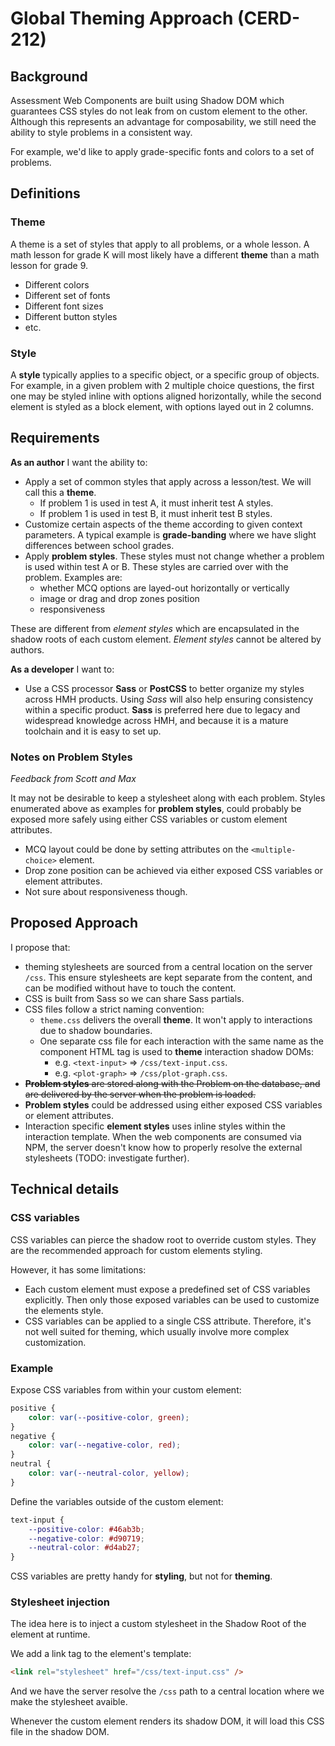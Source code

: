 # Global Theming Approach (CERD-212)

## Background

Assessment Web Components are built using Shadow DOM which guarantees CSS styles do not leak from on custom element to the other. Although this represents an advantage for composability, we still need the ability to style problems in a consistent way.

For example, we'd like to apply grade-specific fonts and colors to a set of problems.

## Definitions

### Theme

A theme is a set of styles that apply to all problems, or a whole lesson. A math lesson for grade K will most likely have a different **theme** than a math lesson for grade 9.

-   Different colors
-   Different set of fonts
-   Different font sizes
-   Different button styles
-   etc.

### Style

A **style** typically applies to a specific object, or a specific group of objects. For example, in a given problem with 2 multiple choice questions, the first one may be styled inline with options aligned horizontally, while the second element is styled as a block element, with options layed out in 2 columns.

## Requirements

**As an author** I want the ability to:

* Apply a set of common styles that apply across a lesson/test. We will call this a **theme**.
    * If problem 1 is used in test A, it must inherit test A styles.
    * If problem 1 is used in test B, it must inherit test B styles.
* Customize certain aspects of the theme according to given context parameters. A typical example is **grade-banding** where we have slight differences between school grades.
* Apply **problem styles**. These styles must not change whether a problem is used within test A or B. These styles are carried over with the problem. Examples are: 
    * whether MCQ options are layed-out horizontally or vertically
    * image or drag and drop zones position
    * responsiveness

These are different from *element styles* which are encapsulated in the shadow roots of each custom element. *Element styles* cannot be altered by authors.

**As a developer** I want to:

* Use a CSS processor **Sass** or **PostCSS** to better organize my styles across HMH products. Using *Sass* will also help ensuring consistency within a specific product. **Sass** is preferred here due to legacy and widespread knowledge across HMH, and because it is a mature toolchain and it is easy to set up.

### Notes on Problem Styles

*Feedback from Scott and Max*

It may not be desirable to keep a stylesheet along with each problem.
Styles enumerated above as examples for **problem styles**, could probably be exposed more safely using either CSS variables or custom element attributes.

* MCQ layout could be done by setting attributes on the `<multiple-choice>` element.
* Drop zone position can be achieved via either exposed CSS variables or element attributes.
* Not sure about responsiveness though.




## Proposed Approach

I propose that:

* theming stylesheets are sourced from a central location on the server `/css`. This ensure stylesheets are kept separate from the content, and can be modified without have to touch the content.
* CSS is built from Sass so we can share Sass partials.
* CSS files follow a strict naming convention:
    * `theme.css` delivers the overall **theme**. It won't apply to interactions due to shadow boundaries.
    * One separate css file for each interaction with the same name as the component HTML tag is used to **theme** interaction shadow DOMs: 
        * e.g. `<text-input>` => `/css/text-input.css`.
        * e.g. `<plot-graph>` => `/css/plot-graph.css`.
* ~~**Problem styles** are stored along with the Problem on the database, and are delivered by the server when the problem is loaded.~~
* **Problem styles** could be addressed using either exposed CSS variables or element attributes.
* Interaction specific **element styles** uses inline styles within the interaction template. When the web components are consumed via NPM, the server doesn't know how to properly resolve the external stylesheets (TODO: investigate further).

## Technical details

### CSS variables

CSS variables can pierce the shadow root to override custom styles. They are the recommended approach for custom elements styling.

However, it has some limitations:

-   Each custom element must expose a predefined set of CSS variables explicitly. Then only those exposed variables can be used to customize the elements style.
-   CSS variables can be applied to a single CSS attribute. Therefore, it's not well suited for theming, which usually involve more complex customization.

### Example

Expose CSS variables from within your custom element:

```css
positive {
    color: var(--positive-color, green);
}
negative {
    color: var(--negative-color, red);
}
neutral {
    color: var(--neutral-color, yellow);
}
```

Define the variables outside of the custom element:

```css
text-input {
    --positive-color: #46ab3b;
    --negative-color: #d90719;
    --neutral-color: #d4ab27;
}
```

CSS variables are pretty handy for **styling**, but not for **theming**.

### Stylesheet injection

The idea here is to inject a custom stylesheet in the Shadow Root of the element at runtime. 

We add a link tag to the element's template:

```html
<link rel="stylesheet" href="/css/text-input.css" />
```

And we have the server resolve the `/css` path to a central location where we make the stylesheet avaible.

Whenever the custom element renders its shadow DOM, it will load this CSS file in the shadow DOM.